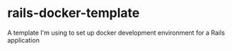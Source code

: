 # rails-docker-template
A template I'm  using to set up docker development environment for a Rails application
